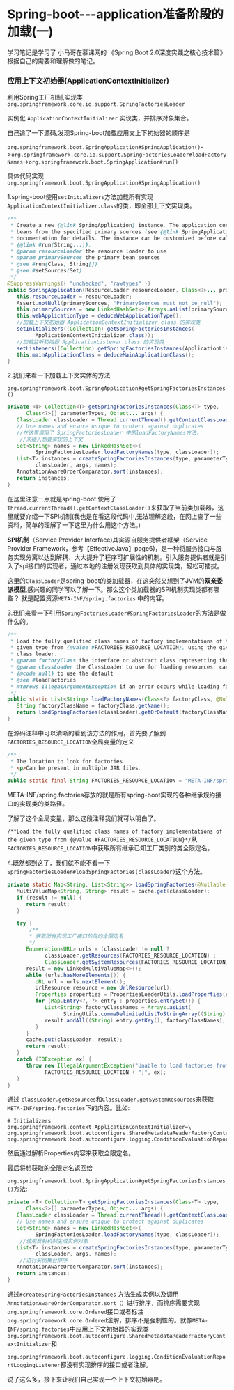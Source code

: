# Spring-boot---application准备阶段的加载(一)

学习笔记是学习了 小马哥在慕课网的 《Spring Boot 2.0深度实践之核心技术篇》根据自己的需要和理解做的笔记。

### 应用上下文初始器(ApplicationContextInitializer)

利用Spring工厂机制,实现类`org.springframework.core.io.support.SpringFactoriesLoader` 

实例化 `ApplicationContextInitializer` 实现类，并排序对象集合。

自己追了一下源码,发现Spring-boot加载应用文上下初始器的顺序是

`org.springframework.boot.SpringApplication#SpringApplication()`->`org.springframework.core.io.support.SpringFactoriesLoader#loadFactoryNames`->`org.springframework.boot.SpringApplicatior#run()`

具体代码实现`org.springframework.boot.SpringApplication#SpringApplication()`

1.spring-boot使用`setInitializers`方法加载所有实现`ApplicationContextInitializer.class`的类，即全部上下文实现类。

```java
/**
 * Create a new {@link SpringApplication} instance. The application context will load
 * beans from the specified primary sources (see {@link SpringApplication class-level}
 * documentation for details. The instance can be customized before calling
 * {@link #run(String...)}.
 * @param resourceLoader the resource loader to use
 * @param primarySources the primary bean sources
 * @see #run(Class, String[])
 * @see #setSources(Set)
 */
@SuppressWarnings({ "unchecked", "rawtypes" })
public SpringApplication(ResourceLoader resourceLoader, Class<?>... primarySources) {
   this.resourceLoader = resourceLoader;
   Assert.notNull(primarySources, "PrimarySources must not be null");
   this.primarySources = new LinkedHashSet<>(Arrays.asList(primarySources));
   this.webApplicationType = deduceWebApplicationType();
   //加载上下文初始器 ApplicationContextInitializer.class 的实现类
   setInitializers((Collection) getSpringFactoriesInstances(
         ApplicationContextInitializer.class));
   //加载监听初始器 ApplicationListener.class 的实现类
   setListeners((Collection) getSpringFactoriesInstances(ApplicationListener.class));
   this.mainApplicationClass = deduceMainApplicationClass();
}
```

2.我们来看一下加载上下文实体的方法

`org.springframework.boot.SpringApplication#getSpringFactoriesInstances()`

```java
private <T> Collection<T> getSpringFactoriesInstances(Class<T> type,
      Class<?>[] parameterTypes, Object... args) {
   ClassLoader classLoader = Thread.currentThread().getContextClassLoader();
   // Use names and ensure unique to protect against duplicates
   //在这里调用了 SpringFactoriesLoader 中的loadFactoryNames方法，
    //来插入想要实现的上下文
   Set<String> names = new LinkedHashSet<>(
         SpringFactoriesLoader.loadFactoryNames(type, classLoader));
   List<T> instances = createSpringFactoriesInstances(type, parameterTypes,
         classLoader, args, names);
   AnnotationAwareOrderComparator.sort(instances);
   return instances;
}
```

 在这里注意一点就是spring-boot 使用了 `Thread.currentThread().getContextClassLoader()`来获取了当前类加载器，这里就要介绍一下SPI机制(我也是在看这段代码中,无法理解这段，在网上查了一些资料，简单的理解了一下这里为什么用这个方法。)

**SPI机制**（Service Provider Interface)其实源自服务提供者框架（Service Provider Framework，参考【EffectiveJava】page6)，是一种将服务接口与服务实现分离以达到解耦、大大提升了程序可扩展性的机制。引入服务提供者就是引入了spi接口的实现者，通过本地的注册发现获取到具体的实现类，轻松可插拔。

这里的`ClassLoader`是spring-boot的类加载器，在这突然又想到了JVM的**双亲委派模型**,感兴趣的同学可以了解一下。那么这个类加载器的SPI机制实现类都有哪些？ 就是配置资源`META-INF/spring.factories` 中的内容。

3.我们来看一下引用`SpringFactoriesLoader#SpringFactoriesLoader`的方法是做什么的。

```java
/**
 * Load the fully qualified class names of factory implementations of the
 * given type from {@value #FACTORIES_RESOURCE_LOCATION}, using the given
 * class loader.
 * @param factoryClass the interface or abstract class representing the factory
 * @param classLoader the ClassLoader to use for loading resources; can be
 * {@code null} to use the default
 * @see #loadFactories
 * @throws IllegalArgumentException if an error occurs while loading factory names
 */
public static List<String> loadFactoryNames(Class<?> factoryClass, @Nullable ClassLoader classLoader) {
   String factoryClassName = factoryClass.getName();
   return loadSpringFactories(classLoader).getOrDefault(factoryClassName, Collections.emptyList());
}
```

在源码注释中可以清晰的看到该方法的作用，首先要了解到`FACTORIES_RESOURCE_LOCATION`全局变量的定义

```java
/**
 * The location to look for factories.
 * <p>Can be present in multiple JAR files.
 */
public static final String FACTORIES_RESOURCE_LOCATION = "META-INF/spring.factories";
```

META-INF/spring.factories存放的就是所有spring-boot实现的各种继承规约接口的实现类的类路径。

了解了这个全局变量，那么这段注释我们就可以明白了。

`/**Load the fully qualified class names of factory implementations of the given type from {@value #FACTORIES_RESOURCE_LOCATION}*/`从`FACTORIES_RESOURCE_LOCATION`中获取所有继承已知工厂类别的类全限定名。

4.既然都到这了，我们就不能不看一下`SpringFactoriesLoader#loadSpringFactories(classLoader)`这个方法。

```java
private static Map<String, List<String>> loadSpringFactories(@Nullable ClassLoader classLoader) {
   MultiValueMap<String, String> result = cache.get(classLoader);
   if (result != null) {
      return result;
   }

   try {
       /**
       * 获取所有实现工厂接口的类的全限定名
       */
      Enumeration<URL> urls = (classLoader != null ?
            classLoader.getResources(FACTORIES_RESOURCE_LOCATION) :
            ClassLoader.getSystemResources(FACTORIES_RESOURCE_LOCATION));
      result = new LinkedMultiValueMap<>();
      while (urls.hasMoreElements()) {
         URL url = urls.nextElement();
         UrlResource resource = new UrlResource(url);
         Properties properties = PropertiesLoaderUtils.loadProperties(resource);
         for (Map.Entry<?, ?> entry : properties.entrySet()) {
            List<String> factoryClassNames = Arrays.asList(
                  StringUtils.commaDelimitedListToStringArray((String) entry.getValue()));
            result.addAll((String) entry.getKey(), factoryClassNames);
         }
      }
      cache.put(classLoader, result);
      return result;
   }
   catch (IOException ex) {
      throw new IllegalArgumentException("Unable to load factories from location [" +
            FACTORIES_RESOURCE_LOCATION + "]", ex);
   }
}
```

通过 `classLoader.getResources`和`ClassLoader.getSystemResources`来获取`META-INF/spring.factories`下的内容。比如:

```properties
# Initializers
org.springframework.context.ApplicationContextInitializer=\
org.springframework.boot.autoconfigure.SharedMetadataReaderFactoryContextInitializer,\
org.springframework.boot.autoconfigure.logging.ConditionEvaluationReportLoggingListener
```

然后通过解析Properties内容来获取全限定名。

最后将想获取的全限定名返回给

`org.springframework.boot.SpringApplication#getSpringFactoriesInstances()`方法:

```java
private <T> Collection<T> getSpringFactoriesInstances(Class<T> type,
      Class<?>[] parameterTypes, Object... args) {
   ClassLoader classLoader = Thread.currentThread().getContextClassLoader();
   // Use names and ensure unique to protect against duplicates
   Set<String> names = new LinkedHashSet<>(
         SpringFactoriesLoader.loadFactoryNames(type, classLoader));
    //使用反射机制生成实例对象
   List<T> instances = createSpringFactoriesInstances(type, parameterTypes,
         classLoader, args, names);
    //进行实例集合排序
   AnnotationAwareOrderComparator.sort(instances);
   return instances;
}
```

通过`#createSpringFactoriesInstances` 方法生成实例以及调用`AnnotationAwareOrderComparator.sort（）`进行排序，而排序需要实现`org.springframework.core.Ordered`接口或者标注`org.springframework.core.Ordered`注解，排序不是强制性的。就像`META-INF/spring.factories`中应用上下文初始器的实现类 `org.springframework.boot.autoconfigure.SharedMetadataReaderFactoryContextInitializer`和

`org.springframework.boot.autoconfigure.logging.ConditionEvaluationReportLoggingListener`都没有实现排序的接口或者注解。



说了这么多，接下来让我们自己实现一个上下文初始器吧。



